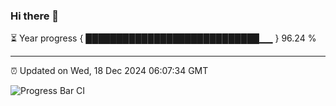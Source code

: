 ### Hi there 👋

⏳ Year progress { ████████████████████████████▁▁ } 96.24 %

---

⏰ Updated on Wed, 18 Dec 2024 06:07:34 GMT

![Progress Bar CI](https://github.com/liununu/liununu/workflows/Progress%20Bar%20CI/badge.svg)
